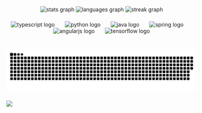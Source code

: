 <div align="center">
  <img src="https://github-readme-stats.vercel.app/api?username=iwokonl&hide_title=true&hide_rank=true&show_icons=true&include_all_commits=true&count_private=true&disable_animations=false&theme=dracula&locale=en&hide_border=true" height="150" alt="stats graph"  />
  <img src="https://github-readme-stats.vercel.app/api/top-langs?username=iwokonl&locale=en&hide_title=true&layout=compact&card_width=320&langs_count=5&theme=dracula&hide_border=true" height="150" alt="languages graph"  />
  <img src="https://streak-stats.demolab.com?user=iwokonl&locale=en&mode=daily&theme=dracula&hide_border=true&border_radius=5" height="150" alt="streak graph"  />
</div>

###

<div align="center">
  <img src="https://skillicons.dev/icons?i=ts" height="38" alt="typescript logo"  />
  <img width="19" />
  <img src="https://skillicons.dev/icons?i=py" height="38" alt="python logo"  />
  <img width="19" />
  <img src="https://skillicons.dev/icons?i=java" height="38" alt="java logo"  />
  <img width="19" />
  <img src="https://skillicons.dev/icons?i=spring" height="38" alt="spring logo"  />
  <img width="19" />
  <img src="https://skillicons.dev/icons?i=angular" height="38" alt="angularjs logo"  />
  <img width="19" />
  <img src="https://skillicons.dev/icons?i=tensorflow" height="38" alt="tensorflow logo"  />
</div>

###

<br clear="both">


<img src="https://raw.githubusercontent.com/iwokonl/iwokonl/output/snake.svg" alt="Snake animation" />

###
<div>
  <img src="https://skillicons.dev/icons?i=tensorflow">
</div>
